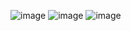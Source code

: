 ![image](https://github.com/user-attachments/assets/8092f29f-4321-4696-9fb2-d06939e349b5)
![image](https://github.com/user-attachments/assets/1d331761-bc4a-492d-aec2-62efe609db44)
![image](https://github.com/user-attachments/assets/c56570bc-aa76-4227-9fd3-6286b991e375)

